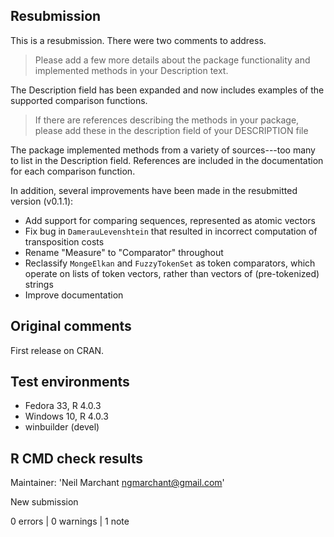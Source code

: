 ## Resubmission

This is a resubmission. There were two comments to address.

> Please add a few more details about the package functionality and
implemented methods in your Description text.

The Description field has been expanded and now includes examples of the supported comparison functions.

> If there are references describing the methods in your package, please
add these in the description field of your DESCRIPTION file

The package implemented methods from a variety of sources---too many to list in the Description field. References are included in the documentation for each comparison function.

In addition, several improvements have been made in the resubmitted version (v0.1.1):

* Add support for comparing sequences, represented as atomic vectors
* Fix bug in `DamerauLevenshtein` that resulted in incorrect computation of transposition costs
* Rename "Measure" to "Comparator" throughout
* Reclassify `MongeElkan` and `FuzzyTokenSet` as token comparators, which operate on lists of token vectors, rather than vectors of (pre-tokenized) strings
* Improve documentation

## Original comments

First release on CRAN.

## Test environments
* Fedora 33, R 4.0.3
* Windows 10, R 4.0.3
* winbuilder (devel)

## R CMD check results

Maintainer: 'Neil Marchant <ngmarchant@gmail.com>'
  
New submission

0 errors | 0 warnings | 1 note
